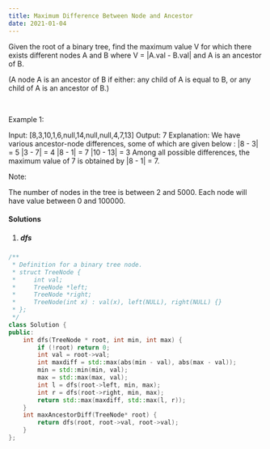 ```yaml
---
title: Maximum Difference Between Node and Ancestor
date: 2021-01-04
---
```

Given the root of a binary tree, find the maximum value V for which there exists different nodes A and B where V = |A.val - B.val| and A is an ancestor of B.

(A node A is an ancestor of B if either: any child of A is equal to B, or any child of A is an ancestor of B.)

 

Example 1:



Input: [8,3,10,1,6,null,14,null,null,4,7,13]
Output: 7
Explanation: 
We have various ancestor-node differences, some of which are given below :
|8 - 3| = 5
|3 - 7| = 4
|8 - 1| = 7
|10 - 13| = 3
Among all possible differences, the maximum value of 7 is obtained by |8 - 1| = 7.
 

Note:

The number of nodes in the tree is between 2 and 5000.
Each node will have value between 0 and 100000.

#### Solutions

1. ##### dfs

```cpp
/**
 * Definition for a binary tree node.
 * struct TreeNode {
 *     int val;
 *     TreeNode *left;
 *     TreeNode *right;
 *     TreeNode(int x) : val(x), left(NULL), right(NULL) {}
 * };
 */
class Solution {
public:
    int dfs(TreeNode * root, int min, int max) {
        if (!root) return 0;
        int val = root->val;
        int maxdiff = std::max(abs(min - val), abs(max - val));
        min = std::min(min, val);
        max = std::max(max, val);
        int l = dfs(root->left, min, max);
        int r = dfs(root->right, min, max);
        return std::max(maxdiff, std::max(l, r));
    }
    int maxAncestorDiff(TreeNode* root) {
        return dfs(root, root->val, root->val);
    }
};
```